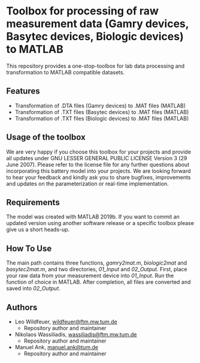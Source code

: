 # Toolbox for processing of raw measurement data (Gamry devices, Basytec devices, Biologic devices) to MATLAB

This repository provides a one-stop-toolbox for lab data processing and transformation to MATLAB compatible datasets.

## Features
- Transformation of .DTA files (Gamry devices) to .MAT files (MATLAB)
- Transformation of .TXT files (Basytec devices) to .MAT files (MATLAB)
- Transformation of .TXT files (Biologic devices) to .MAT files (MATLAB)

## Usage of the toolbox

We are very happy if you choose this toolbox for your projects and provide all updates under GNU LESSER GENERAL PUBLIC LICENSE Version 3 (29 June 2007). Please refer to the license file for any further questions about incorporating this battery model into your projects. We are looking forward to hear your feedback and kindly ask you to share bugfixes, improvements and updates on the parameterization or real-time implementation.

## Requirements

The model was created with MATLAB 2019b. If you want to commit an updated version using another software release or a specific toolbox please give us a short heads-up. 

## How To Use

The main path contains three functions, *gamry2mat.m*, *biologic2mat* and *basytec2mat.m*, and two directories, *01_Input* and *02_Output*. First, place your raw data from your measurement device into *01_Input*. Run the function of choice in MATLAB. After completion, all files are converted and saved into *02_Output*.

## Authors

- Leo Wildfeuer, wildfeuer@ftm.mw.tum.de
  - Repository author and maintainer
- Nikolaos Wassiliadis, wassiliadis@ftm.mw.tum.de
  - Repository author and maintainer
- Manuel Ank, manuel.ank@tum.de
  - Repository author and maintainer

